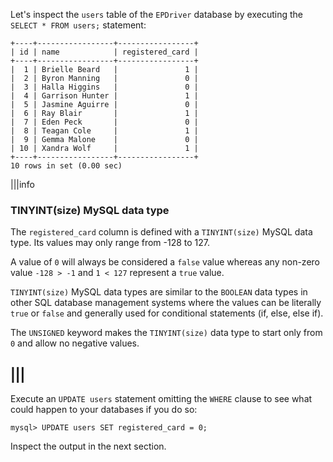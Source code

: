 Let's inspect the `users` table of the `EPDriver` database by executing the `SELECT * FROM users;` statement:

```
+----+-----------------+-----------------+
| id | name            | registered_card |
+----+-----------------+-----------------+
|  1 | Brielle Beard   |               1 |
|  2 | Byron Manning   |               0 |
|  3 | Halla Higgins   |               0 |
|  4 | Garrison Hunter |               1 |
|  5 | Jasmine Aguirre |               0 |
|  6 | Ray Blair       |               1 |
|  7 | Eden Peck       |               0 |
|  8 | Teagan Cole     |               1 |
|  9 | Gemma Malone    |               0 |
| 10 | Xandra Wolf     |               1 |
+----+-----------------+-----------------+
10 rows in set (0.00 sec)
```

|||info
### TINYINT(size) MySQL data type
The `registered_card` column is defined with a `TINYINT(size)` MySQL data type. Its values may only range from -128 to 127.

A value of `0` will always be considered a `false` value whereas any non-zero value `-128 > -1` and `1 < 127` represent a `true` value.

`TINYINT(size)` MySQL data types are similar to the `BOOLEAN` data types in other SQL database management systems where the values can be literally `true` or `false` and  generally used for conditional statements (if, else, else if).

The `UNSIGNED` keyword makes the `TINYINT(size)` data type to start only from `0` and allow no negative values.

|||
---
Execute an `UPDATE users` statement omitting the `WHERE` clause to see what could happen to your databases if you do so:

```
mysql> UPDATE users SET registered_card = 0;
```

Inspect the output in the next section.